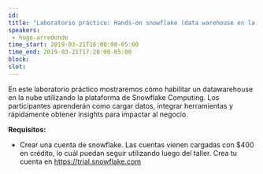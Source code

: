 ```yaml
---
id: 
title: "Laboratorio práctico: Hands-on snowflake (data warehouse en la nube)"
speakers:
 - hugo-arredondo
time_start: 2019-03-21T16:00:00-05:00
time_end: 2019-03-21T17:20:00-05:00
block: 
slot: 
---
```


En este laboratorio práctico mostraremos cómo habilitar un datawarehouse en la nube utilizando la plataforma de Snowflake Computing. Los participantes aprenderán como cargar datos, integrar herramientas y rápidamente obtener insights para impactar al negocio.

<strong>Requisitos:</strong>
<ul>
 	<li>Crear una cuenta de snowflake. Las cuentas vienen cargadas con $400 en crédito, lo cuál puedan seguir utilizando luego del taller. Crea tu cuenta en <a class="moz-txt-link-freetext" href="https://trial.snowflake.com">https://trial.snowflake.com</a></li>
</ul>